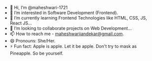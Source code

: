 - 👋 Hi, I’m @maheshwari-1721
- 👀 I’m interested in Software Development (Frontend).
- 🌱 I’m currently learning Frontend Technologies like HTML, CSS, JS, React JS...
- 💞️ I’m looking to collaborate projects on Web Development...
- 📫 How to reach me - maheshwariiandekar@gmail.com.
- 😄 Pronouns: She/Her.
- ⚡ Fun fact: Apple is apple. Let it be apple. Don't try to mask as Pineapple. So be yourself.

<!---
maheshwari-1721/maheshwari-1721 is a ✨ special ✨ repository because its `README.md` (this file) appears on your GitHub profile.
You can click the Preview link to take a look at your changes.
--->
